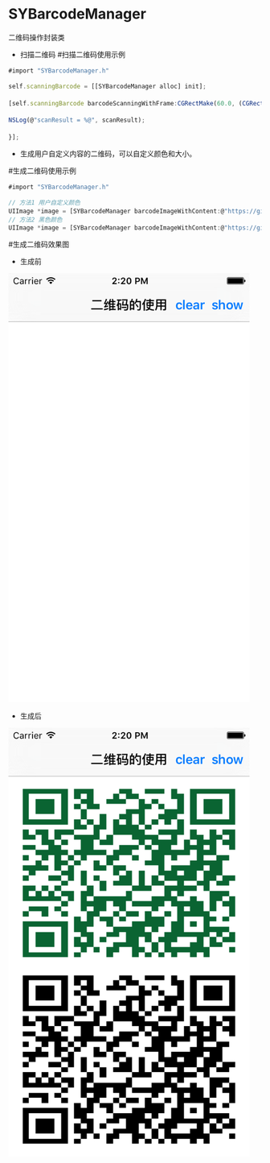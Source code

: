 # SYBarcodeManager
二维码操作封装类

* 扫描二维码
#扫描二维码使用示例
~~~ javascript
#import "SYBarcodeManager.h"
~~~

~~~ javascript
self.scanningBarcode = [[SYBarcodeManager alloc] init];

[self.scanningBarcode barcodeScanningWithFrame:CGRectMake(60.0, (CGRectGetHeight(self.view.bounds) - (CGRectGetWidth(self.view.bounds) - 60.0 * 2)) / 2, (CGRectGetWidth(self.view.bounds) - 60.0 * 2), (CGRectGetWidth(self.view.bounds) - 60.0 * 2)) view:self.view complete:^(NSString *scanResult) {

NSLog(@"scanResult = %@", scanResult);

}];
~~~


* 生成用户自定义内容的二维码，可以自定义颜色和大小。

#生成二维码使用示例
~~~ javascript
#import "SYBarcodeManager.h"
~~~

~~~ javascript
// 方法1 用户自定义颜色
UIImage *image = [SYBarcodeManager barcodeImageWithContent:@"https://github.com/potato512/BarcodeManager" size:200.0 colorRed:10.0 colorGreen:100.0 colorBlue:50.0];
// 方法2 黑色颜色
UIImage *image = [SYBarcodeManager barcodeImageWithContent:@"https://github.com/potato512/BarcodeManager" size:200.0];
~~~

#生成二维码效果图
* 生成前

![clear](./images/clear.png) 
* 生成后

![barcode](./images/barcode.png) 
